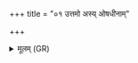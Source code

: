+++
title = "०१ उत्तमो अस्य् ओषधीनाम्"

+++
<details><summary>मूलम् (GR)</summary>

उत्तमो अस्य् ओषधीनाम्  
अनड्वान् जगताम् इव  
व्याघ्रः श्वपदाम् इव ।  
यम् ऐच्छामावदाम तं  
प्रतिस्पाशनम् अब्रुवन् ॥
</details>